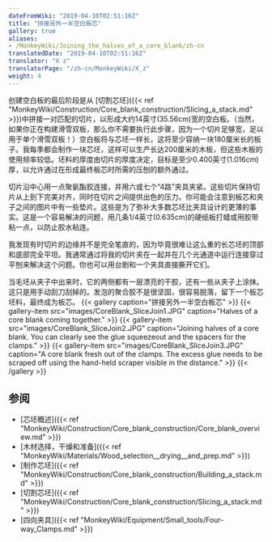 ```yaml
---
dateFromWiki: "2019-04-10T02:51:16Z"
title: "拼接另外一半空白板芯"
gallery: true
aliases:
- /MonkeyWiki/Joining_the_halves_of_a_core_blank/zh-cn
translatedDate: "2019-04-10T02:51:16Z"
translator: "X z"
translatorPage: "/zh-cn/MonkeyWiki/X_z"
weight: 4
---
```

创建空白板的最后阶段是从 [切割芯坯]({{< ref "MonkeyWiki/Construction/Core_blank_construction/Slicing_a_stack.md" >}})中拼接一对匹配的切片，以形成大约14英寸(35.56cm)宽的空白板。（当然，如果你正在构建滑雪双板，那么你不需要执行此步骤，因为一个切片足够宽，足以用于单个滑雪双板！）空白板将与芯坯一样长，这将至少容纳一块180厘米长的板子。我每季都会制作一块芯坯，这样可以生产长达200厘米的木板，但这些木板的使用频率较低。坯料的厚度由切片的厚度决定，目标是至少0.400英寸(1.016cm)厚，以允许通过在形成最终板芯时所需的压刨的额外通过。

切片沿中心用一点聚氨酯胶连接，并用六或七个“4路”夹具夹紧。这些切片保持切片从上到下完美对齐，同时在切片之间提供出色的压力。你可能会注意到板芯和夹子之间的图片中有一些垫片。这些是为了弥补大多数芯坯比夹具设计的更薄的事实。这是一个容易解决的问题，用几条1/4英寸(0.635cm)的硬纸板打蜡或用胶带粘一点，以防止胶水粘连。

我发现有时切片的边缘并不是完全笔直的，因为毕竟很难让这么重的长芯坯的顶部和底部完全平坦。我通常通过将我的切片夹在一起并在几个光通道中运行连接穿过平刨来解决这个问题。你也可以用台剧和一个夹具直接撕开它们。

当毛坯从夹子中出来时，它的两侧都有一层漂亮的干胶，还有一些从夹子上涂抹。这只是用手动刮刀刮掉的。发泡的聚合胶不是很坚固，很容易脱落，留下一个板芯坯料，最终成为板芯。
{{< gallery  caption="拼接另外一半空白板芯" >}}
{{< gallery-item src="images/CoreBlank_SliceJoin1.JPG" caption="Halves of a core blank coming together." >}}
{{< gallery-item src="images/CoreBlank_SliceJoin2.JPG" caption="Joining halves of a core blank. You can clearly see the glue squeezeout and the spacers for the clamps." >}}
{{< gallery-item src="images/CoreBlank_SliceJoin3.JPG" caption="A core blank fresh out of the clamps. The excess glue needs to be scraped off using the hand-held scraper visible in the distance." >}}
{{< /gallery >}}


## 参阅

- [芯坯概述]({{< ref "MonkeyWiki/Construction/Core_blank_construction/Core_blank_overview.md" >}})
- [木材选择，干燥和准备]({{< ref "MonkeyWiki/Materials/Wood_selection__drying__and_prep.md" >}})
- [制作芯坯]({{< ref "MonkeyWiki/Construction/Core_blank_construction/Building_a_stack.md" >}})
- [切割芯坯]({{< ref "MonkeyWiki/Construction/Core_blank_construction/Slicing_a_stack.md" >}})
- [四向夹具]({{< ref "MonkeyWiki/Equipment/Small_tools/Four-way_Clamps.md" >}})



